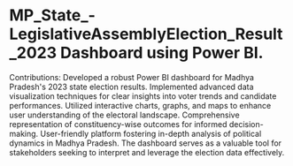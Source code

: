 # MP_State_-LegislativeAssemblyElection_Result_2023 Dashboard using Power BI.




Contributions:
Developed a robust Power BI dashboard for Madhya Pradesh's 2023 state election results.
Implemented advanced data visualization techniques for clear insights into voter trends and candidate performances.
Utilized interactive charts, graphs, and maps to enhance user understanding of the electoral landscape.
Comprehensive representation of constituency-wise outcomes for informed decision-making.
User-friendly platform fostering in-depth analysis of political dynamics in Madhya Pradesh.
The dashboard serves as a valuable tool for stakeholders seeking to interpret and leverage the election data effectively.
